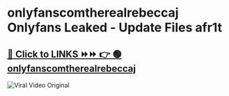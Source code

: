 
 # onlyfanscomtherealrebeccaj Onlyfans Leaked - Update Files afr1t

## <h2><a href="https://clipsfans.com/onlyfanscomtherealrebeccaj&ref=git">🔗 Click to LINKS ⏩⏩ 👉 🟢 onlyfanscomtherealrebeccaj </a></h2>

<a href="https://clipsfans.com/onlyfanscomtherealrebeccaj&ref=git" rel="nofollow" data-target="animated-image.originalLink"><img src="https://i.ibb.co.com/xMMVF88/686577567.gif" alt="Viral Video Original" style="max-width: 100%; display: inline-block;" data-target="animated-image.originalImage"></a>

